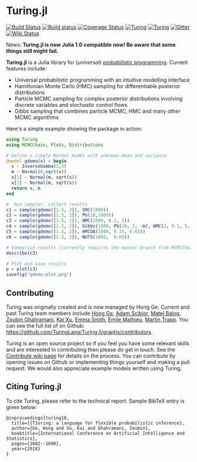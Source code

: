 # Turing.jl

[![Build Status](https://travis-ci.org/TuringLang/Turing.jl.svg?branch=master)](https://travis-ci.org/TuringLang/Turing.jl)
[![Build status](https://ci.appveyor.com/api/projects/status/gp1xtxsc3971pwi6/branch/master?svg=true)](https://ci.appveyor.com/project/TuringLang/turing-jl/branch/master)
[![Coverage Status](https://coveralls.io/repos/github/yebai/Turing.jl/badge.svg?branch=master)](https://coveralls.io/github/yebai/Turing.jl?branch=master)
[![Turing](http://pkg.julialang.org/badges/Turing_0.7.svg)](http://pkg.julialang.org/detail/Turing)
[![Turing](http://pkg.julialang.org/badges/Turing_0.6.svg)](http://pkg.julialang.org/detail/Turing)
[![Gitter](https://badges.gitter.im/gitterHQ/gitter.svg)](https://gitter.im/Turing-jl/Lobby?utm_source=badge&utm_medium=badge&utm_campaign=pr-badge)
[![Wiki Status](https://img.shields.io/badge/wiki-v0.3-blue.svg)](https://github.com/TuringLang/Turing.jl/wiki)

News: **Turing.jl is now Julia 1.0 compatible now! Be aware that some things still might fail.**

**Turing.jl** is a Julia library for (_universal_) [probabilistic programming](https://en.wikipedia.org/wiki/Probabilistic_programming_language). Current features include:

- Universal probabilistic programming with an intuitive modelling interface
- Hamiltonian Monte Carlo (HMC) sampling for differentiable posterior distributions
- Particle MCMC sampling for complex posterior distributions involving discrete variables and stochastic control flows
- Gibbs sampling that combines particle MCMC,  HMC and many other MCMC algorithms

Here's a simple example showing the package in action:
```julia
using Turing
using MCMCChain, Plots, Distributions

# Define a simple Normal model with unknown mean and variance.
@model gdemo(x) = begin
  s ~ InverseGamma(2,3)
  m ~ Normal(0,sqrt(s))
  x[1] ~ Normal(m, sqrt(s))
  x[2] ~ Normal(m, sqrt(s))
  return s, m
end

#  Run sampler, collect results
c1 = sample(gdemo([1.5, 2]), SMC(1000))
c2 = sample(gdemo([1.5, 2]), PG(10,1000))
c3 = sample(gdemo([1.5, 2]), HMC(1000, 0.1, 5))
c4 = sample(gdemo([1.5, 2]), Gibbs(1000, PG(10, 2, :m), HMC(2, 0.1, 5, :s)))
c5 = sample(gdemo([1.5, 2]), HMCDA(1000, 0.15, 0.65))
c6 = sample(gdemo([1.5, 2]), NUTS(1000,  0.65))

# Summarise results (currently requires the master branch from MCMCChain)
describe(c3)

# Plot and save results 
p = plot(c3)
savefig("gdemo-plot.png")
```
## Contributing

Turing was originally created and is now managed by Hong Ge. Current and past Turing team members include [Hong Ge](http://mlg.eng.cam.ac.uk/hong/), [Adam Scibior](http://mlg.eng.cam.ac.uk/?portfolio=adam-scibior), [Matej Balog](http://mlg.eng.cam.ac.uk/?portfolio=matej-balog), [Zoubin Ghahramani](http://mlg.eng.cam.ac.uk/zoubin/), [Kai Xu](http://mlg.eng.cam.ac.uk/?portfolio=kai-xu), [Emma Smith](https://github.com/evsmithx), [Emile Mathieu](http://emilemathieu.fr), [Martin Trapp](http://martint.blog). 
You can see the full list of on Github: https://github.com/TuringLang/Turing.jl/graphs/contributors. 

Turing is an open source project so if you feel you have some relevant skills and are interested in contributing then please do get in touch. See the [Contribute wiki page](https://github.com/yebai/Turing.jl/wiki/Contribute) for details on the process. You can contribute by opening issues on Github or implementing things yourself and making a pull request. We would also appreciate example models written using Turing.

## Citing Turing.jl ##

To cite Turing, please refer to the technical report. Sample BibTeX entry is given below:

```
@inproceedings{turing18,
  title={{T}uring: a language for flexible probabilistic inference},
  author={Ge, Hong and Xu, Kai and Ghahramani, Zoubin},
  booktitle={International Conference on Artificial Intelligence and Statistics},
  pages={1682--1690},
  year={2018}
}
```

